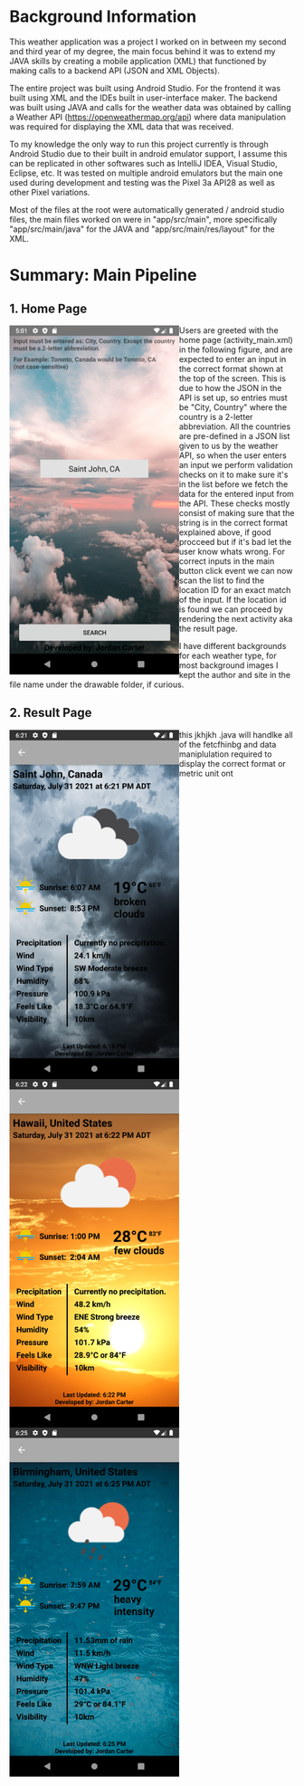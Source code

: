 # Background Information
This weather application was a project I worked on in between my second and third year of my degree, the main focus behind it was to extend my JAVA skills by creating a mobile application (XML) that functioned by making calls to a backend API (JSON and XML Objects).

The entire project was built using Android Studio. For the frontend it was built using XML and the IDEs built in user-interface maker. The backend was built using JAVA and calls for the weather data was obtained by calling a Weather API (https://openweathermap.org/api) where data manipulation was required for displaying the XML data that was received.

To my knowledge the only way to run this project currently is through Android Studio due to their built in android emulator support, I assume this can be replicated in other softwares such as IntelliJ IDEA, Visual Studio, Eclipse, etc. It was tested on multiple android emulators but the main one used during development and testing was the Pixel 3a API28 as well as other Pixel variations.

Most of the files at the root were automatically generated / android studio files, the main files worked on were in "app/src/main", more specifically "app/src/main/java" for the JAVA and "app/src/main/res/layout" for the XML.


# Summary: Main Pipeline
## 1. Home Page
<img src="screenshots/Screenshot_1627761685.png" width=300 align=left>

Users are greeted with the home page (activity_main.xml) in the following figure, and are expected to enter an input in the correct format shown at the top of the screen. This is due to how the JSON in the API is set up, so entries must be "City, Country" where the country is a 2-letter abbreviation. All the countries are pre-defined in a JSON list given to us by the weather API, so when the user enters an input we perform validation checks on it to make sure it's in the list before we fetch the data for the entered input from the API. These checks mostly consist of making sure that the string is in the correct format explained above, if good procceed but if it's bad let the user know whats wrong. For correct inputs in the main button click event we can now scan the list to find the location ID for an exact match of the input. If the location id is found we can proceed by rendering the next activity aka the result page.

I have different backgrounds for each weather type, for most background images I kept the author and site in the file name under the drawable folder, if curious.


## 2. Result Page
<img src="screenshots/Screenshot_1627766481.png" width=300 align=left>
<img src="screenshots/Screenshot_1627766553.png" width=300 align=left>
<img src="screenshots/Screenshot_1627766732.png" width=300 align=left>

this jkhjkh .java will handlke all of the fetcfhinbg and data maniplulation required to display the correct format or metric unit ont

